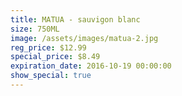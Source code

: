 ```yaml
---
title: MATUA - sauvigon blanc
size: 750ML
image: /assets/images/matua-2.jpg
reg_price: $12.99
special_price: $8.49
expiration_date: 2016-10-19 00:00:00
show_special: true
---
```




